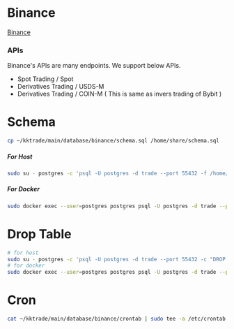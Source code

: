 # Binance

[Binance](https://www.binance.com/en/binance-api)

### APIs

Binance's APIs are many endpoints. We support below APIs.

- Spot Trading / Spot
- Derivatives Trading / USDS-M
- Derivatives Trading / COIN-M ( This is same as invers trading of Bybit )

# Schema

```bash
cp ~/kktrade/main/database/binance/schema.sql /home/share/schema.sql
```

##### For Host

```bash
sudo su - postgres -c 'psql -U postgres -d trade --port 55432 -f /home/share/schema.sql'
```

##### For Docker 

```bash
sudo docker exec --user=postgres postgres psql -U postgres -d trade --port 55432 -f /home/share/schema.sql 
```

# Drop Table

```bash
# for host
sudo su - postgres -c 'psql -U postgres -d trade --port 55432 -c "DROP TABLE binance_XXXXXXXXXXX, binance_YYYYYYYYYYYYY CASCADE"' 
# for docker 
sudo docker exec --user=postgres postgres psql -U postgres -d trade --port 55432 -c "DROP TABLE binance_XXXXXXXXXXX, binance_YYYYYYYYYYYYY CASCADE"
```

# Cron

```bash
cat ~/kktrade/main/database/binance/crontab | sudo tee -a /etc/crontab
```
